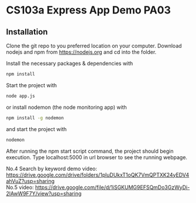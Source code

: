 # CS103a Express App Demo PA03 

## Installation
Clone the git repo to you preferred location on your computer. Download nodejs and npm from https://nodejs.org and cd into the folder. 

Install the necessary packages & dependencies with
``` bash
npm install
```
Start the project with
``` bash
node app.js
```
or install nodemon (the node monitoring app) with
``` bash
npm install -g nodemon
```
and start the project with
``` bash
nodemon
```

After running the npm start script command, the project should begin execution. Type localhost:5000 in url browser to see the running webpage. 

No.4 Search by keyword demo video: https://drive.google.com/drive/folders/1pluDUkxT1oQK7VmQPTXK24yEDV4ahVuZ?usp=sharing  
No.5 video:  https://drive.google.com/file/d/1iSGKUMG9EFSQmDo3GzWyDi-2lAwW9F7Y/view?usp=sharing
